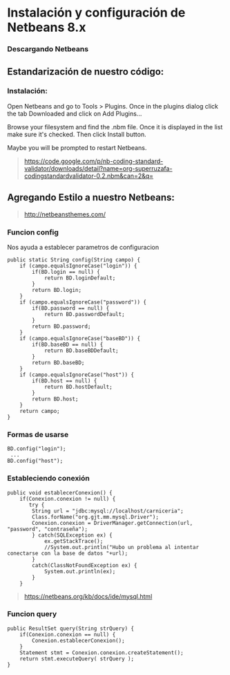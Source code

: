 
# Instalación y configuración de Netbeans 8.x

### Descargando Netbeans


## Estandarización de nuestro código:

### Instalación:

Open Netbeans and go to Tools > Plugins. Once in the plugins dialog click the tab Downloaded and click on Add Plugins...

Browse your filesystem and find the .nbm file. Once it is displayed in the list make sure it's checked. Then click Install button.

Maybe you will be prompted to restart Netbeans. 


> <https://code.google.com/p/nb-coding-standard-validator/downloads/detail?name=org-superruzafa-codingstandardvalidator-0.2.nbm&can=2&q=>

## Agregando Estilo a nuestro Netbeans:

> <http://netbeansthemes.com/>

### Funcion config
Nos ayuda a establecer parametros de configuracion

    public static String config(String campo) {
        if (campo.equalsIgnoreCase("login")) {
            if(BD.login == null) {
                return BD.loginDefault;
            }
            return BD.login;
        }
        if (campo.equalsIgnoreCase("password")) {
            if(BD.password == null) {
                return BD.passwordDefault;
            }
            return BD.password;
        }
        if (campo.equalsIgnoreCase("baseBD")) {
            if(BD.baseBD == null) {
                return BD.baseBDDefault;
            }
            return BD.baseBD;
        }
        if (campo.equalsIgnoreCase("host")) {
            if(BD.host == null) {
                return BD.hostDefault;
            }
            return BD.host;
        }
        return campo;
    }

### Formas de usarse


    BD.config("login");
     ...
    BD.config("host");

### Estableciendo conexión

	public void establecerConexion() {
        if(Conexion.conexion != null) {
           try {
            String url = "jdbc:mysql://localhost/carniceria";
            Class.forName("org.gjt.mm.mysql.Driver");
            Conexion.conexion = DriverManager.getConnection(url, "password", "contraseña");
            } catch(SQLException ex) {
                ex.getStackTrace();
                //System.out.println("Hubo un problema al intentar conectarse con la base de datos "+url);
            }
            catch(ClassNotFoundException ex) {
                System.out.println(ex);
            }
        }
    

> <https://netbeans.org/kb/docs/ide/mysql.html>

### Funcion query

	public ResultSet query(String strQuery) {
        if(Conexion.conexion == null) {
            Conexion.establecerConexion();
        }
        Statement stmt = Conexion.conexion.createStatement();
        return stmt.executeQuery( strQuery );
    }